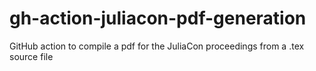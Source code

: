 # gh-action-juliacon-pdf-generation
GitHub action to compile a pdf for the JuliaCon proceedings from a .tex source file
